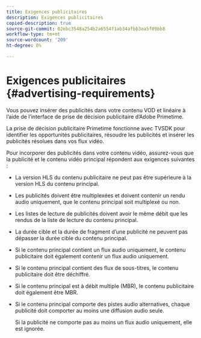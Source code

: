 ```yaml
---
title: Exigences publicitaires
description: Exigences publicitaires
copied-description: true
source-git-commit: 02ebc3548a254b2a6554f1ab34afbb3ea5f09bb8
workflow-type: tm+mt
source-wordcount: '209'
ht-degree: 0%

---
```


# Exigences publicitaires {#advertising-requirements}

Vous pouvez insérer des publicités dans votre contenu VOD et linéaire à l’aide de l’interface de prise de décision publicitaire d’Adobe Primetime.

La prise de décision publicitaire Primetime fonctionne avec TVSDK pour identifier les opportunités publicitaires, résoudre les publicités et insérer les publicités résolues dans vos flux vidéo.

Pour incorporer des publicités dans votre contenu vidéo, assurez-vous que la publicité et le contenu vidéo principal répondent aux exigences suivantes :

* La version HLS du contenu publicitaire ne peut pas être supérieure à la version HLS du contenu principal.
* Les publicités doivent être multiplexées et doivent contenir un rendu audio uniquement, que le contenu principal soit multiplexé ou non.
* Les listes de lecture de publicités doivent avoir le même débit que les rendus de la liste de lecture du contenu principal.
* La durée cible et la durée de fragment d’une publicité ne peuvent pas dépasser la durée cible du contenu principal.
* Si le contenu principal contient un flux audio uniquement, le contenu publicitaire doit également contenir un flux audio uniquement.
* Si le contenu principal contient des flux de sous-titres, le contenu publicitaire doit être déchiffré.
* Si le contenu principal est à débit multiple (MBR), le contenu publicitaire doit également être MBR.
* Si le contenu principal comporte des pistes audio alternatives, chaque publicité doit comporter au moins une diffusion audio seule.

  Si la publicité ne comporte pas au moins un flux audio uniquement, elle est ignorée.
